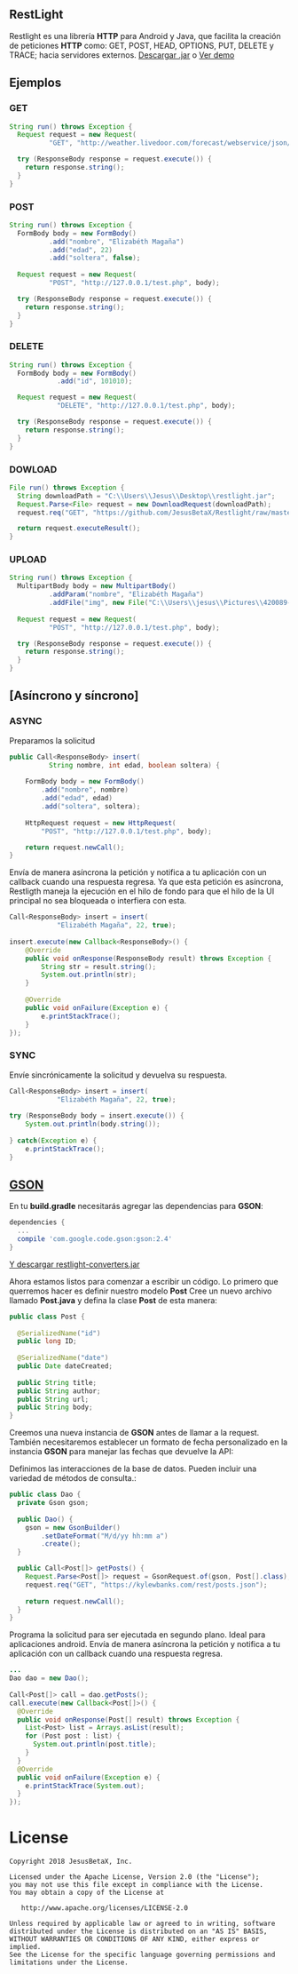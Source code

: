 ## RestLight

Restlight es una librería **HTTP** para Android y Java, que facilita la creación de peticiones **HTTP** como: GET, POST, HEAD, OPTIONS, PUT, DELETE y TRACE; hacia servidores externos. [Descargar .jar](https://github.com/JesusBetaX/Restlight/raw/master/dist/restlight.jar) o [Ver demo](https://github.com/JesusBetaX/WebServiceDemo) 

## Ejemplos


### GET
```java
String run() throws Exception {
  Request request = new Request(
          "GET", "http://weather.livedoor.com/forecast/webservice/json/v1?city=130010");

  try (ResponseBody response = request.execute()) {
    return response.string();
  }
}
```

### POST
```java
String run() throws Exception {
  FormBody body = new FormBody()
          .add("nombre", "Elizabéth Magaña")
          .add("edad", 22)
          .add("soltera", false);
    
  Request request = new Request(
          "POST", "http://127.0.0.1/test.php", body);

  try (ResponseBody response = request.execute()) {
    return response.string();
  }
}
```

### DELETE
```java
String run() throws Exception {
  FormBody body = new FormBody()
            .add("id", 101010);

  Request request = new Request(
            "DELETE", "http://127.0.0.1/test.php", body);

  try (ResponseBody response = request.execute()) {
    return response.string();
  }
}
```

### DOWLOAD
```java
File run() throws Exception {
  String downloadPath = "C:\\Users\\Jesus\\Desktop\\restlight.jar";
  Request.Parse<File> request = new DownloadRequest(downloadPath);
  request.req("GET", "https://github.com/JesusBetaX/Restlight/raw/master/dist/restlight.jar");

  return request.executeResult();
}
```

### UPLOAD
```java
String run() throws Exception { 
  MultipartBody body = new MultipartBody()
          .addParam("nombre", "Elizabéth Magaña")
          .addFile("img", new File("C:\\Users\\jesus\\Pictures\\420089-Kycb_1600x1200.jpg"));
    
  Request request = new Request(
          "POST", "http://127.0.0.1/test.php", body);

  try (ResponseBody response = request.execute()) {
    return response.string();
  }
}
```


## [Asíncrono y síncrono] 
### ASYNC

Preparamos la solicitud

```java
public Call<ResponseBody> insert(
          String nombre, int edad, boolean soltera) {
      
    FormBody body = new FormBody()
        .add("nombre", nombre)
        .add("edad", edad)
        .add("soltera", soltera);
    
    HttpRequest request = new HttpRequest(
        "POST", "http://127.0.0.1/test.php", body);

    return request.newCall();
}
```

Envía de manera asíncrona la petición y notifica a tu aplicación con un callback cuando una respuesta regresa. Ya que esta petición es asíncrona, Restligth maneja la ejecución en el hilo de fondo para que el hilo de la 
UI principal no sea bloqueada o interfiera con esta.

```java
Call<ResponseBody> insert = insert(
            "Elizabéth Magaña", 22, true);
    
insert.execute(new Callback<ResponseBody>() {
    @Override
    public void onResponse(ResponseBody result) throws Exception {
        String str = result.string();
        System.out.println(str);
    }
        
    @Override
    public void onFailure(Exception e) {
        e.printStackTrace();
    }
});
```

### SYNC

Envíe sincrónicamente la solicitud y devuelva su respuesta.

```java
Call<ResponseBody> insert = insert(
            "Elizabéth Magaña", 22, true);
    
try (ResponseBody body = insert.execute()) {
    System.out.println(body.string());
    
} catch(Exception e) {
    e.printStackTrace();
}
```

## [GSON](https://github.com/JesusBetaX/WebServiceDemo) 

En tu **build.gradle** necesitarás agregar las dependencias para **GSON**:

```groovy
dependencies {
  ...
  compile 'com.google.code.gson:gson:2.4'
}
```

[Y descargar restlight-converters.jar](https://github.com/JesusBetaX/Restlight/raw/master/dist/restlight-converters.jar)


Ahora estamos listos para comenzar a escribir un código. Lo primero que querremos hacer es definir nuestro modelo **Post**
Cree un nuevo archivo llamado **Post.java** y defina la clase **Post** de esta manera:

```java
public class Post {
  
  @SerializedName("id")
  public long ID;
    
  @SerializedName("date")
  public Date dateCreated;
 
  public String title;
  public String author;
  public String url;
  public String body;
}
```


Creemos una nueva instancia de **GSON** antes de llamar a la request. También necesitaremos establecer un formato de fecha personalizado en la instancia **GSON** para manejar las fechas que devuelve la API:

Definimos las interacciones de la base de datos. Pueden incluir una variedad de métodos de consulta.:

```java
public class Dao {
  private Gson gson;
    
  public Dao() {
    gson = new GsonBuilder()
        .setDateFormat("M/d/yy hh:mm a")
        .create();
  }

  public Call<Post[]> getPosts() {
    Request.Parse<Post[]> request = GsonRequest.of(gson, Post[].class);
    request.req("GET", "https://kylewbanks.com/rest/posts.json");
    
    return request.newCall();
  }
}
```

Programa la solicitud para ser ejecutada en segundo plano. Ideal para aplicaciones android. 
Envía de manera asíncrona la petición y notifica a tu aplicación con un callback cuando una respuesta regresa.
```java
...
Dao dao = new Dao();
    
Call<Post[]> call = dao.getPosts(); 
call.execute(new Callback<Post[]>() {
  @Override
  public void onResponse(Post[] result) throws Exception {
    List<Post> list = Arrays.asList(result);
    for (Post post : list) {
      System.out.println(post.title);
    }
  }
  @Override
  public void onFailure(Exception e) {
    e.printStackTrace(System.out);
  }
});
```
License
=======

    Copyright 2018 JesusBetaX, Inc.

    Licensed under the Apache License, Version 2.0 (the "License");
    you may not use this file except in compliance with the License.
    You may obtain a copy of the License at

       http://www.apache.org/licenses/LICENSE-2.0

    Unless required by applicable law or agreed to in writing, software
    distributed under the License is distributed on an "AS IS" BASIS,
    WITHOUT WARRANTIES OR CONDITIONS OF ANY KIND, either express or implied.
    See the License for the specific language governing permissions and
    limitations under the License.

